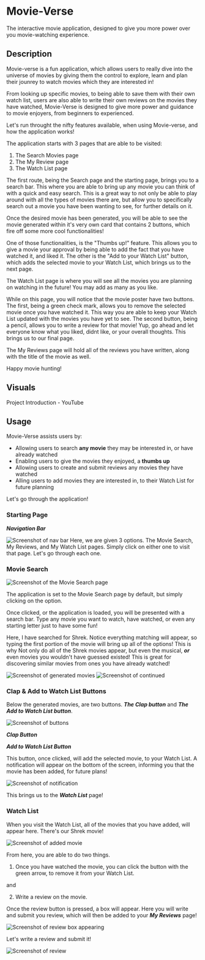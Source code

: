 # Movie-Verse
The interactive movie application, designed to give you more power over you movie-watching experience.

## Description

Movie-verse is a fun application, which allows users to really dive into the universe of movies by giving them the control to explore, learn and plan their jounrey to watch movies which they are interested in!

From looking up specific movies, to being able to save them with their own watch list, users are also able to write their own reviews on the movies they have watched, Movie-Verse is designed to give more power and guidance to movie enjoyers, from beginners to experienced.

Let's run throught the nifty features available, when using Movie-verse, and how the application works!

The application starts with 3 pages that are able to be visited:

1. The Search Movies page 
1. The My Review page
1. The Watch List page

The first route, being the Search page and the starting page, brings you to a search bar. This where you are able to bring up any movie you can think of with a quick and easy search. This is a great way to not only be able to play around with all the types of movies there are, but allow you to specifically search out a movie you have been wanting to see, for further details on it.

Once the desired movie has been generated, you will be able to see the movie generated within it's very own card that contains 2 buttons, which fire off some more cool functionalities!

One of those functionalities, is the "Thumbs up!" feature. This allows you to give a movie your approval by being able to add the fact that you have watched it, and liked it. The other is the "Add to your Watch List" button, which adds the selected movie to your Watch List, which brings us to the next page.

The Watch List page is where you will see all the movies you are planning on watching in the future! You may add as many as you like.

While on this page, you will notice that the movie poster have two buttons. The first, being a green check mark, allows you to remove the selected movie once you have watched it. This way you are able to keep your Watch List updated with the movies you have yet to see. The second button, being a pencil, allows you to write a review for that movie! Yup, go ahead and let everyone know what you liked, didnt like, or your overall thoughts. This brings us to our final page.

The My Reviews page will hold all of the reviews you have written, along with the title of the movie as well.

Happy movie hunting!

## Visuals

Project Introduction - YouTube

## Usage

Movie-Verse assists users by:

+ Allowing users to search **any movie** they may be interested in, or have already watched
+ Enabling users to give the movies they enjoyed, a **thumbs up**
+ Allowing users to create and submit reviews any movies they have watched
+ Alling users to add movies they are interested in, to their Watch List for future planning

Let's go through the application!

### Starting Page

***Navigation Bar***

![Screenshot of nav bar](https://i.imgur.com/Qmh84cb.png)
Here, we are given 3 options. The Movie Search, My Reviews, and My Watch List pages. Simply click on either one to visit that page. Let's go through each one.

### Movie Search

![Screenshot of the Movie Search page](https://i.imgur.com/huI9RM0.png)

The application is set to the Movie Search page by default, but simply clicking on the option.

Once clicked, or the application is loaded, you will be presented with a search bar. Type any movie you want to watch, have watched, or even any starting letter just to have some fun!

Here, I have searched for Shrek. Notice everything matching will appear, so typing the first portion of the movie will bring up all of the options! This is why Not only do all of the Shrek movies appear, but even the musical, ***or*** even movies you wouldn't have guessed existed! This is great for discovering similar movies from ones you have already watched!

![Screenshot of generated movies](https://i.imgur.com/0R3p5H8.png)
![Screenshot of continued](https://i.imgur.com/FLvQXgJ.png)

### Clap & Add to Watch List Buttons

Below the generated movies, are two buttons. ***The Clap button*** and ***The Add to Watch List button***.

![Screenshot of buttons](https://i.imgur.com/T4ZTyj7.png)

***Clap Button***



***Add to Watch List Button***

This button, once clicked, will add the selected movie, to your Watch List. A notification will appear on the bottom of the screen, informing you that the movie has been added, for future plans!

![Screenshot of notification](https://i.imgur.com/J9B0fK6.png)


This brings us to the ***Watch List*** page!

### Watch List

When you visit the Watch List, all of the movies that you have added, will appear here. There's our Shrek movie!

![Screenshot of added movie](https://i.imgur.com/8vR5ogy.png)

From here, you are able to do two things.

1. Once you have watched the movie, you can click the button with the green arrow, to remove it from your Watch List.

and

2. Write a review on the movie.

Once the review button is pressed, a box will appear. Here you will write and submit you review, which will then be added to your ***My Reviews*** page!

![Screenshot of review box appearing](https://i.imgur.com/Cv9eK7I.png)

Let's write a review and submit it!

![Screenshot of review](https://i.imgur.com/rfsDZBd.png)